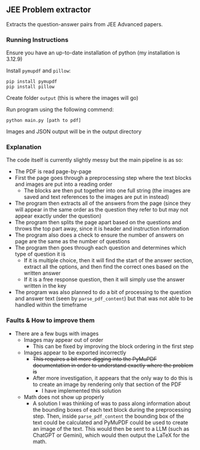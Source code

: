 ## JEE Problem extractor

Extracts the question-answer pairs from JEE Advanced papers.

### Running Instructions

Ensure you have an up-to-date installation of python (my installation is 3.12.9)

Install `pymupdf` and `pillow`:

```
pip install pymupdf
pip install pillow
```

Create folder `output` (this is where the images will go)

Run program using the following commend:

```
python main.py [path to pdf]
```

Images and JSON output will be in the output directory

### Explanation

The code itself is currently slightly messy but the main pipeline is as so:

-   The PDF is read page-by-page
-   First the page goes through a preprocessing step where the text blocks and images are put into a reading order
    -   The blocks are then put together into one full string (the images are saved and text references to the images are put in instead)
-   The program then extracts all of the answers from the page (since they will appear in the same order as the question they refer to but may not appear exactly under the question)
-   The program then splits the page apart based on the questions and throws the top part away, since it is header and instruction information
-   The program also does a check to ensure the number of answers on page are the same as the number of questions
-   The program then goes through each question and determines which type of question it is
    -   If it is multiple choice, then it will find the start of the answer section, extract all the options, and then find the correct ones based on the written answer
    -   If it is a free response question, then it will simply use the answer written in the key
-   The program was also planned to do a bit of processing to the question and answer text (seen by `parse_pdf_content`) but that was not able to be handled within the timeframe

### Faults & How to improve them

-   There are a few bugs with images
    -   Images may appear out of order
        -   This can be fixed by improving the block ordering in the first step
    -   Images appear to be exported incorrectly
        -   ~~This requires a bit more digging into the PyMuPDF documentation in order to understand exactly where the problem is~~
        -   After more investigation, it appears that the only way to do this is to create an image by rendering only that section of the PDF
            -   I have implemented this solution
    -   Math does not show up properly
        -   A solution I was thinking of was to pass along information about the bounding boxes of each text block during the preprocessing step. Then, inside `parse_pdf_content` the bounding box of the text could be calculated and PyMuPDF could be used to create an image of the text. This would then be sent to a LLM (such as ChatGPT or Gemini), which would then output the LaTeX for the math.
